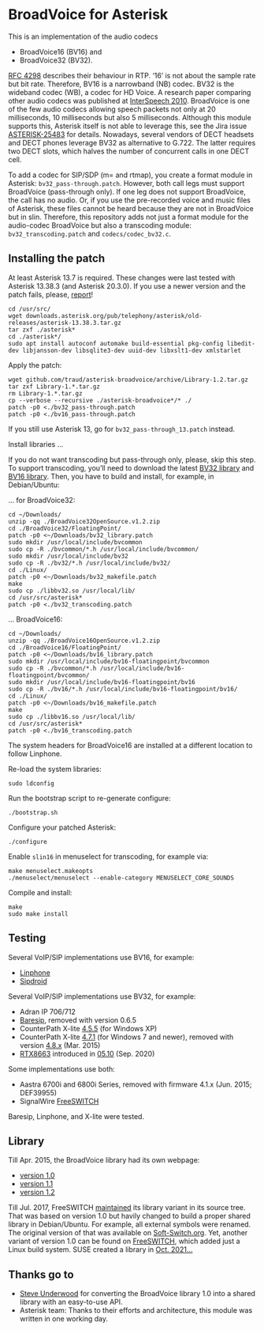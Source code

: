 # BroadVoice for Asterisk

This is an implementation of the audio codecs
* BroadVoice16 (BV16) and
* BroadVoice32 (BV32).

[RFC 4298](https://tools.ietf.org/html/rfc4298) describes their behaviour in RTP. ‘16’ is not about the sample rate but bit rate. Therefore, BV16 is a narrowband (NB) codec. BV32 is the wideband codec (WB), a codec for HD Voice. A research paper comparing other audio codecs was published at [InterSpeech 2010](https://www.isca-speech.org/archive/interspeech_2010/ramo10_interspeech.html). BroadVoice is one of the few audio codecs allowing speech packets not only at 20 milliseconds, 10 milliseconds but also 5 milliseconds. Although this module supports this, Asterisk itself is not able to leverage this, see the Jira issue [ASTERISK-25483](https://issues.asterisk.org/jira/browse/ASTERISK-25483) for details. Nowadays, several vendors of DECT headsets and DECT phones leverage BV32 as alternative to G.722. The latter requires two DECT slots, which halves the number of concurrent calls in one DECT cell.

To add a codec for SIP/SDP (m= and rtmap), you create a format module in Asterisk: `bv32_pass-through.patch`. However, both call legs must support BroadVoice (pass-through only). If one leg does not support BroadVoice, the call has no audio. Or, if you use the pre-recorded voice and music files of Asterisk, these files cannot be heard because they are not in BroadVoice but in slin. Therefore, this repository adds not just a format module for the audio-codec BroadVoice but also a transcoding module: `bv32_transcoding.patch` and `codecs/codec_bv32.c`.

## Installing the patch

At least Asterisk 13.7 is required. These changes were last tested with Asterisk 13.38.3 (and Asterisk 20.3.0). If you use a newer version and the patch fails, please, [report](https://help.github.com/articles/creating-an-issue/)!

	cd /usr/src/
	wget downloads.asterisk.org/pub/telephony/asterisk/old-releases/asterisk-13.38.3.tar.gz
	tar zxf ./asterisk*
	cd ./asterisk*/
	sudo apt install autoconf automake build-essential pkg-config libedit-dev libjansson-dev libsqlite3-dev uuid-dev libxslt1-dev xmlstarlet

Apply the patch:

	wget github.com/traud/asterisk-broadvoice/archive/Library-1.2.tar.gz
	tar zxf Library-1.*.tar.gz
	rm Library-1.*.tar.gz
	cp --verbose --recursive ./asterisk-broadvoice*/* ./
	patch -p0 <./bv32_pass-through.patch
	patch -p0 <./bv16_pass-through.patch

If you still use Asterisk 13, go for `bv32_pass-through_13.patch` instead.

Install libraries …

If you do not want transcoding but pass-through only, please, skip this step. To support transcoding, you’ll need to download the latest [BV32 library](https://docs.broadcom.com/docs/12358448) and [BV16 library](https://docs.broadcom.com/docs/12358447). Then, you have to build and install, for example, in Debian/Ubuntu:

… for BroadVoice32:

	cd ~/Downloads/
	unzip -qq ./BroadVoice32OpenSource.v1.2.zip
	cd ./BroadVoice32/FloatingPoint/
	patch -p0 <~/Downloads/bv32_library.patch
	sudo mkdir /usr/local/include/bvcommon
	sudo cp -R ./bvcommon/*.h /usr/local/include/bvcommon/
	sudo mkdir /usr/local/include/bv32
	sudo cp -R ./bv32/*.h /usr/local/include/bv32/
	cd ./Linux/
	patch -p0 <~/Downloads/bv32_makefile.patch
	make
	sudo cp ./libbv32.so /usr/local/lib/
	cd /usr/src/asterisk*
	patch -p0 <./bv32_transcoding.patch

… BroadVoice16:

	cd ~/Downloads/
	unzip -qq ./BroadVoice16OpenSource.v1.2.zip
	cd ./BroadVoice16/FloatingPoint/
	patch -p0 <~/Downloads/bv16_library.patch
	sudo mkdir /usr/local/include/bv16-floatingpoint/bvcommon
	sudo cp -R ./bvcommon/*.h /usr/local/include/bv16-floatingpoint/bvcommon/
	sudo mkdir /usr/local/include/bv16-floatingpoint/bv16
	sudo cp -R ./bv16/*.h /usr/local/include/bv16-floatingpoint/bv16/
	cd ./Linux/
	patch -p0 <~/Downloads/bv16_makefile.patch
	make
	sudo cp ./libbv16.so /usr/local/lib/
	cd /usr/src/asterisk*
	patch -p0 <./bv16_transcoding.patch
	
The system headers for BroadVoice16 are installed at a different location to follow Linphone.

Re-load the system libraries:

	sudo ldconfig

Run the bootstrap script to re-generate configure:

	./bootstrap.sh

Configure your patched Asterisk:

	./configure

Enable `slin16` in menuselect for transcoding, for example via:

	make menuselect.makeopts
	./menuselect/menuselect --enable-category MENUSELECT_CORE_SOUNDS

Compile and install:

	make
	sudo make install

## Testing

Several VoIP/SIP implementations use BV16, for example:
* [Linphone](https://github.com/BelledonneCommunications/mediastreamer2/blob/2ef88ff7f9b3506b7c10e6925c36ccba2f151f86/src/audiofilters/bv16.c)
* [Sipdroid](https://github.com/i-p-tel/sipdroid/blob/ef15c6d68cf402088c2960802d2dec87be15f2a9/app/src/main/jni/bv16_jni.cpp)

Several VoIP/SIP implementations use BV32, for example:
* Adran IP 706/712
* [Baresip](https://github.com/traud/asterisk-broadvoice/wiki), removed with version 0.6.5
* CounterPath X-lite [4.5.5](https://web.archive.org/web/20151120063639/http://counterpath.s3.amazonaws.com/downloads/X-Lite_Win32_4.5.5.2_76432.exe) (for Windows XP)
* CounterPath X-lite [4.7.1](https://web.archive.org/web/20160306091234/http://counterpath.s3.amazonaws.com/downloads/X-Lite_Win32_4.7.1_74247.exe) (for Windows 7 and newer), removed with version [4.8.x](https://github.com/flaviogoncalves/AsteriskTraining/blob/master/X-Lite_5.8.3_102651.exe) (Mar. 2015)
* [RTX8663](https://github.com/traud/asterisk-broadvoice/issues/1) introduced in [05.10](https://service.snom.com/x/VwIJAQ) (Sep. 2020)

Some implementations use both:
* Aastra 6700i and 6800i Series, removed with firmware 4.1.x (Jun. 2015; DEF39955)
* SignalWire [FreeSWITCH](https://github.com/signalwire/freeswitch/blob/8aa6a8a9049287d165a2650d2e337340d09514ea/src/mod/codecs/mod_bv/mod_bv.c)

Baresip, Linphone, and X-lite were tested.

## Library

Till Apr. 2015, the BroadVoice library had its own webpage:
* [version 1.0](https://web.archive.org/web/20091114062037/http://www.broadcom.com:80/support/broadvoice/downloads.php)
* [version 1.1](https://web.archive.org/web/20120929090646/http://www.broadcom.com:80/support/broadvoice/downloads.php)
* [version 1.2](https://web.archive.org/web/20150416080759/http://www.broadcom.com:80/support/broadvoice/downloads.php)

Till Jul. 2017, FreeSWITCH [maintained](https://github.com/signalwire/freeswitch/tree/03cc850c686700c2ae636317801901120f6bbed9/libs/broadvoice) its library variant in its source tree. That was based on version 1.0 but havily changed to build a proper shared library in Debian/Ubuntu. For example, all external symbols were renamed. The original version of that was available on [Soft-Switch.org](https://www.soft-switch.org/downloads/voipcodecs/snapshots/). Yet, another variant of version 1.0 can be found on [FreeSWITCH](https://files.freeswitch.org/downloads/libs/libbv32-0.1.tar.gz), which added just a Linux build system. SUSE created a library in [Oct. 2021…](https://build.opensuse.org/package/show/openSUSE%3AFactory/broadvoice32)

## Thanks go to
* [Steve Underwood](https://www.coppice.org/) for converting the BroadVoice library 1.0 into a shared library with an easy-to-use API.
* Asterisk team: Thanks to their efforts and architecture, this module was written in one working day.

